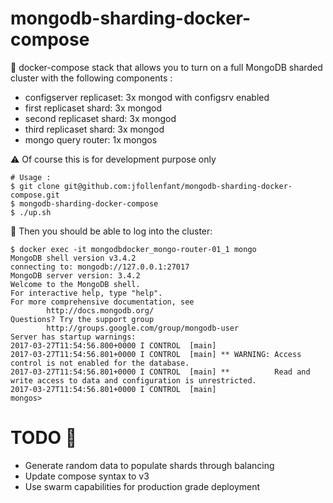 # mongodb-sharding-docker-compose

:whale: docker-compose stack that allows you to turn on a full MongoDB sharded cluster with the following components :

 * configserver replicaset: 3x mongod with configsrv enabled 
 * first replicaset shard: 3x mongod 
 * second replicaset shard: 3x mongod
 * third replicaset shard: 3x mongod
 * mongo query router: 1x mongos


:warning: Of course this is for development purpose only  

    # Usage :
    $ git clone git@github.com:jfollenfant/mongodb-sharding-docker-compose.git
    $ mongodb-sharding-docker-compose
    $ ./up.sh
    

:tropical_drink: Then you should be able to log into the cluster:

    $ docker exec -it mongodbdocker_mongo-router-01_1 mongo
    MongoDB shell version v3.4.2
    connecting to: mongodb://127.0.0.1:27017
    MongoDB server version: 3.4.2
    Welcome to the MongoDB shell.
    For interactive help, type "help".
    For more comprehensive documentation, see
         	http://docs.mongodb.org/
    Questions? Try the support group
        	http://groups.google.com/group/mongodb-user
    Server has startup warnings:
    2017-03-27T11:54:56.800+0000 I CONTROL  [main]
    2017-03-27T11:54:56.801+0000 I CONTROL  [main] ** WARNING: Access control is not enabled for the database.
    2017-03-27T11:54:56.801+0000 I CONTROL  [main] **          Read and write access to data and configuration is unrestricted.
    2017-03-27T11:54:56.801+0000 I CONTROL  [main]
    mongos>


   # TODO :construction:
   
  * Generate random data to populate shards through balancing 
  * Update compose syntax to v3 
  * Use swarm capabilities for production grade deployment 
  
